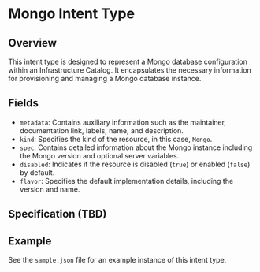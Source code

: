# Mongo Intent Type

## Overview

This intent type is designed to represent a Mongo database configuration within an Infrastructure Catalog. It encapsulates the necessary information for provisioning and managing a Mongo database instance.

## Fields

- `metadata`: Contains auxiliary information such as the maintainer, documentation link, labels, name, and description.
- `kind`: Specifies the kind of the resource, in this case, `Mongo`.
- `spec`: Contains detailed information about the Mongo instance including the Mongo version and optional server variables.
- `disabled`: Indicates if the resource is disabled (`true`) or enabled (`false`) by default.
- `flavor`: Specifies the default implementation details, including the version and name.

## Specification (TBD)


## Example

See the `sample.json` file for an example instance of this intent type.